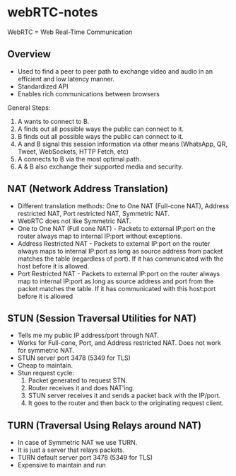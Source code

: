 # webRTC-notes

WebRTC = Web Real-Time Communication

## Overview
* Used to find a peer to peer path to exchange video and audio in an efficient and low latency manner.
* Standardized API
* Enables rich communications between browsers

General Steps:
1. A wants to connect to B.
2. A finds out all possible ways the public can connect to it.
3. B finds out all possible ways the public can connect to it.
4. A and B signal this session information via other means (WhatsApp, QR, Tweet, WebSockets, HTTP Fetch, etc)
5. A connects to B via the most optimal path.
6. A & B also exchange their supported media and security.

## NAT  (Network Address Translation)
* Different translation methods: One to One NAT (Full-cone NAT), Address restricted NAT, Port restricted NAT, Symmetric NAT.
* WebRTC does not like Symmetric NAT.
* One to One NAT (Full cone NAT) - Packets to external IP:port on the router always map to internal IP:port without exceptions.
* Address Restricted NAT - Packets to external IP:port on the router always maps to internal IP:port as long as source address from packet matches the table (regardless of port). If it has communicated with the host before it is allowed.
* Port Restricted NAT - Packets to external IP:port on the router always map to internal IP:port as long as source address and port from the packet matches the table. If it has communicated with this host:port before it is allowed

## STUN (Session Traversal Utilities for NAT)
* Tells me my public IP address/port through NAT.
* Works for Full-cone, Port, and Address restricted NAT. Does not work for symmetric NAT.
* STUN server port 3478 (5349 for TLS)
* Cheap to maintain.
* Stun request cycle:
	1. Packet generated to request STN.
	2. Router receives it and does NAT’ing.
	3. STUN server receives it and sends a packet back with the IP/port.
	4. It goes to the router and then back to the originating request client.

## TURN (Traversal Using Relays around NAT)
* In case of Symmetric NAT we use TURN.
* It is just a server that relays packets.
* TURN default server port 3478 (5349 for TLS)
* Expensive to maintain and run
